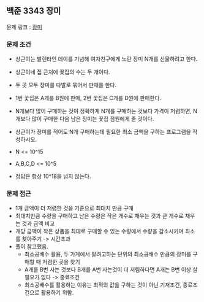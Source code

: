 ## 백준 3343 장미

문제 링크 : [장미](https://www.acmicpc.net/problem/3343)

### 문제 조건

- 상근이는 발렌타인 데이를 기념해 여자친구에게 노란 장미 N개를 선물하려고 한다.
- 상근이네 집 근처에 꽃집의 수는 두 개이다.
- 두 곳 모두 장미를 다발로 묶어서 판매를 한다.
- 1번 꽃집은 A개를 B원에 판매, 2번 꽃집은 C개를 D원에 판매한다.
- N개보다 많이 구매하는 것이 정확하게 N개를 구매하는 것보다 가격이 저렴하면, N개보다 많이 구매한 다음 남은 장미는 꽃집 점원에게 줄 것이다.
- 상근이가 장미를 적어도 N개 구매하는데 필요한 최소 금액을 구하는 프로그램을 작성하시오.

- N <= 10^15
- A,B,C,D <= 10^5
- 정답은 항상 10^18을 넘지 않는다.

### 문제 접근

- 1개 금액이 더 저렴한 것을 기준으로 최대치 만큼 구매
- 최대치만큼 수량을 구매하고 남은 수량은 작은 개수로 채우는 것과 큰 개수로 채우는 것과 금액 비교
- 개당 금액이 작은 상품을 최대로 구매할 수 있는 수량에서 수량을 감소시키며 최소를 찾아주기 -> 시간초과
- 풀이 참고했음.
    - 최소공배수 활용, 두 가게에서 팔려고하는 단위의 최소공배수 만큼의 장미를 구매할 때 저렴한 곳을 찾기
    - A개를 B번 사는 것보다 B개를 A번 사는것이 더 저렴하다면 A개는 B번 이상 살 필요가 없다 -> 종료조건
    - 최소공배수를 활용하는 이유는 최적의 값을 구하는 것이 아닌 기저조건, 종료조건으로 활용하기 위함.